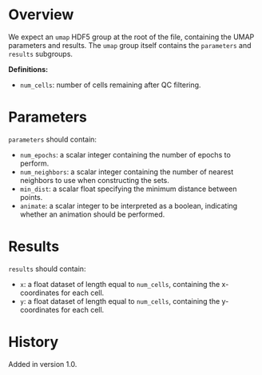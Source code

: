 # Overview

We expect an `umap` HDF5 group at the root of the file, containing the UMAP parameters and results.
The `umap` group itself contains the `parameters` and `results` subgroups.

**Definitions:**

- `num_cells`: number of cells remaining after QC filtering.

# Parameters

`parameters` should contain:

- `num_epochs`: a scalar integer containing the number of epochs to perform.
- `num_neighbors`: a scalar integer containing the number of nearest neighbors to use when constructing the sets.
- `min_dist`: a scalar float specifying the minimum distance between points.
- `animate`: a scalar integer to be interpreted as a boolean, indicating whether an animation should be performed.

# Results

`results` should contain:

- `x`: a float dataset of length equal to `num_cells`, containing the x-coordinates for each cell.
- `y`: a float dataset of length equal to `num_cells`, containing the y-coordinates for each cell.

# History

Added in version 1.0.

